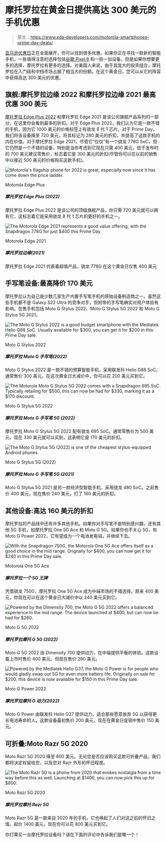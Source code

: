 # 摩托罗拉在黄金日提供高达 300 美元的手机优惠

> 原文：<https://www.xda-developers.com/motorola-smartphones-prime-day-deals/>

[亚马逊优惠日](https://www.xda-developers.com/amazon-prime-day/)正在全面展开，你可以找到很多优惠。如果你正在寻找一款新的智能手机，一些值得注意的选择包括[谷歌 Pixel 6](https://www.amazon.com/Google-Pixel-Unlocked-Smartphone-Ultrawide/dp/B09HJZPFDD/?tag=xda-7tv5bfu-20&ascsubtag=UUxdaUeUpU42462&asc_refurl=https%3A%2F%2Fwww.xda-developers.com%2Fmotorola-smartphones-prime-day-deals%2F&asc_campaign=Affiliate) 和一些一加设备。但是如果你想要更多的选择，摩托罗拉有更多的选择。对美国人来说，由于其庞大的投资组合，摩托罗拉在入门级和中档市场占据了相当大的份额。在这个黄金日，您可以从它的阵容中获得高达 300 美元的优惠。

## 旗舰:摩托罗拉边缘 2022 和摩托罗拉边缘 2021 最高优惠 300 美元

[摩托罗拉 Edge Plus 2022](https://www.xda-developers.com/motorola-edge-plus-2022-review/) 和摩托罗拉 Edge 2021 是该公司旗舰产品系列的一部分，在这里你会看到最多的折扣。对于 Edge Plus 2022，我们认为它是一款不错的手机，因为它 1000 美元的价格标签上有骁龙 8 代 1 芯片。对于 Prime Day，我们将该设备降至 720 美元，将其标记为 280 美元的折扣，并提高了这款手机的内在价值。对于摩托罗拉 Edge 2021，尽管它“仅仅”有一个骁龙 778G SoC，但它仍然是一个不错的设备，特别是当你考虑到它现在只需 400 美元，低于发布时的 700 美元建议零售价，标志着它是 300 美元的折扣(尽管你可以在以前的销售中以接近 500 美元的价格购买这款手机)。

 <picture>![Motorola's flagship phone for 2022 is great, especially now since it has come down the price ladder.](img/b7e211a8981dc9766f0eca8c8fa9f928.png)</picture> 

Motorola Edge Plus

##### 摩托罗拉 Edge Plus (2022)

摩托罗拉 Edge Plus 2022 是该公司的顶级旗舰产品，你只需 720 美元就可以拥有它，这标志着它是采用骁龙 8 代 1 芯片的更好的手机之一。

 <picture>![The Motorola Edge 2021 represents a good value offering, with the Snapdragon 778G for just $400 this Prime Day](img/161c04dba7ff5571487f10ff55b56278.png)</picture> 

Motorola Edge 2021

##### 摩托罗拉边缘(2021)

摩托罗拉 Edge 2021 代表着超值产品，骁龙 778G 在这个黄金日仅售 400 美元

## 手写笔设备:最高降价 170 美元

摩托罗拉认为自己是少数几家生产内置手写笔手机的原始设备制造商之一。虽然这些手机都不是 Galaxy S22 Ultra 的竞争对手，但附带的手写笔确实对用户体验有影响。在售手机包括 Moto G Stylus 2022、Moto G Stylus 5G 2022 和 Moto G Stylus 5G 2021。

 <picture>![The Moto G Stylus 2022 is a good budget smartphone with the Mediatek Helio G88 SoC. Usually available for $300, you can get it for $200 in this Prime Day sale.](img/1946659b457cf3c388c9e03f795facb9.png)</picture> 

Moto G Stylus 2022

##### 摩托罗拉 Moto G 手写笔(2022)

Moto G Stylus 2022 是一款不错的预算智能手机，采用联发科 Helio G88 SoC。通常售价 300 美元，在这次黄金日大减价中，你可以花 200 美元买到它。

 <picture>![The Motorola Moto G Stylus 5G 2022 comes with a Snapdragon 695 SoC. Typically retailing for $500, this can now be had for $330, marking it as a $170 discount.](img/86111bc76443daf4817d2ff00d8f1fc0.png)</picture> 

Moto G Stylus 5G 2022

##### 摩托罗拉 Moto G 手写笔 5G (2022)

摩托罗拉 Moto G Stylus 5G 2022 配有骁龙 695 SoC。通常零售价为 500 美元，现在 330 美元就可以买到，这表明它是 170 美元的折扣。

 <picture>![The Moto G Stylus 5G (2022) is one of the cheapest stylus-equipped Android phones.](img/6424c7ef4460bbf9eba74bf985bb1fd4.png)</picture> 

Moto G Stylus 5G (2022)

##### 摩托罗拉 Moto G 手写笔 5G (2021)

Moto G Stylus 5G 2021 是另一款经济型智能手机，采用骁龙 480 SoC。之前售价 400 美元，现在售价 240 美元，打了 160 美元的折扣。

## 其他设备:高达 160 美元的折扣

摩托罗拉的产品线中还有许多其他手机。如果你对手写笔不是特别感兴趣，还有其他 5G 手机，如摩托罗拉 One 5G Ace 和 Moto G 5G。如果你也不关心 5G，有 Moto G Power 2022，它有望成为一个电池发电站，并继续下去。

 <picture>![With the Snapdragon 750G, the Motorola One 5G Ace offers itself as a good choice in the mid range. Orignally for $400, you can now get it for $240 in this Prime Day sale.](img/5d036bca94ead876050d007324478da2.png)</picture> 

Motorola One 5G Ace

##### 摩托罗拉一个 5G 王牌

凭借骁龙 750G，摩托罗拉 One 5G Ace 成为中端市场的不错选择。原来 400 美元，你现在可以在这个黄金日大减价中以 240 美元买到它。

 <picture>![Powered by the Dimensity 700, the Moto G 5G 2022 offers a balanced experience in the mid range. The device launched at $400, but can now be had for $280.](img/b34b4d17432c361cb138c9f06fa00ff3.png)</picture> 

Moto G 5G 2022

##### 摩托罗拉摩托 G 5G (2022)

Moto G 5G 2022 由 Dimensity 700 提供动力，在中端提供平衡的体验。这款设备上市时售价 400 美元，但现在售价 280 美元。

 <picture>![Powered by the Mediatek Helio G37, the Moto G Power is for people who would gladly swap out 5G for even more battery life. Originally on sale for $200, this device is now available for $150 in this Prime Day sale.](img/a5bfa9b6f41aca619660c520ea445c40.png)</picture> 

Moto G Power 2022

##### 摩托罗拉摩托 G 动力(2022)

Moto G Power 由联发科 Helio G37 提供动力，适合那些愿意放弃 5G 以获得更长电池寿命的人。这款设备最初售价 200 美元，现在在黄金日促销中售价 150 美元。

## 可折叠:Moto Razr 5G 2020

Moto Razr 5G 2020 降至 800 美元。无论您是否应该购买这款可折叠产品，我们都将决定权留给您，以及您对 Razr 外形的怀旧程度。

 <picture>![The Moto Razr 5G is a phone from 2020 that evokes nostalgia from a time way before this as well. Launching at $1400, you can now pick this up for $800.](img/f4d5b47befb992624b2e8d2b64de48f3.png)</picture> 

Moto Razr 5G 2020

##### 摩托罗拉摩托 Razr 5G

Moto Razr 5G 是一款来自 2020 年的手机，它也唤起了人们对这之前的怀旧之情。起价 1400 美元，现在你可以花 800 美元买到它。

你打算买一台摩托罗拉设备吗？请在下面的评论中告诉我们是哪一个！